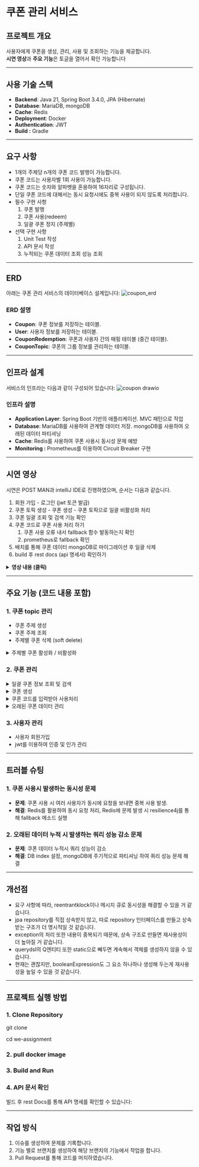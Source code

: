 # 쿠폰 관리 서비스

## 프로젝트 개요

사용자에게 쿠폰을 생성, 관리, 사용 및 조회하는 기능을 제공합니다.</br>
**시연 영상**과 **주요 기능**은 토글을 열어서 확인 가능합니다

---

## 사용 기술 스택

- **Backend**: Java 21, Spring Boot 3.4.0, JPA (Hibernate)
- **Database**: MariaDB, mongoDB
- **Cache**: Redis
- **Deployment**: Docker
- **Authentication**: JWT
- **Build :** Gradle

---

## 요구 사항

- 1개의 주제당 n개의 쿠폰 코드 발행이 가능합니다.
- 쿠폰 코드는 사용자별 1회 사용이 가능합니다.
- 쿠폰 코드는 숫자와 알파벳을 혼용하여 16자리로 구성됩니다.
- 단일 쿠폰 코드에 대해서는 동시 요청시에도 중복 사용이 되지 않도록 처리합니다.
- 필수 구현 사항
    1. 쿠폰 발행
    2. 쿠폰 사용(redeem)
    3. 일괄 쿠폰 정지 (주제별)
- 선택 구현 사항
    1. Unit Test 작성
    2. API 문서 작성
    3. 누적되는 쿠폰 데이터 조회 성능 조회

---

## ERD

아래는 쿠폰 관리 서비스의 데이터베이스 설계입니다:
![coupon_erd](https://github.com/user-attachments/assets/ac08035c-f6e6-4ea1-8d76-72cea9d26bed)



### ERD 설명

- **Coupon**: 쿠폰 정보를 저장하는 테이블.
- **User**: 사용자 정보를 저장하는 테이블.
- **CouponRedemption**: 쿠폰과 사용자 간의 매핑 테이블 (중간 테이블).
- **CouponTopic**: 쿠폰의 그룹 정보를 관리하는 테이블.

---

## 인프라 설계

서비스의 인프라는 다음과 같이 구성되어 있습니다:
![coupon drawio](https://github.com/user-attachments/assets/ef26f6cc-4598-4868-a4b9-31a53e63f4f4)



### 인프라 설명

- **Application Layer**: Spring Boot 기반의 애플리케이션. MVC 패턴으로 작업
- **Database**: MariaDB를 사용하여 관계형 데이터 저장. mongoDB를 사용하여 오래된 데이터 파티셔닝
- **Cache**: Redis를 사용하여 쿠폰 사용시 동시성 문제 예방
- **Monitoring :** Prometheus를 이용하여 Circuit Breaker 구현

---

## 시연 영상

시연은 POST MAN과 intelliJ IDE로 진행하였으며, 순서는 다음과 같습니다.

1. 회원 가입 - 로그인 (jwt 토큰 발급)
2. 쿠폰 토픽 생성 - 쿠폰 생성 - 쿠폰 토픽으로 일괄 비활성화 처리
3. 쿠폰 일괄 조회 및 검색 기능 확인
4. 쿠폰 코드로 쿠폰 사용 처리 하기
    1. 쿠폰 사용 오류 내서 fallback 함수 발동하는지 확인
    2. prometheus로 fallback 확인
5. 배치를 통해 쿠폰 데이터 mongoDB로 마이그레이션 후 일괄 삭제
6. build 후 rest docs (api 명세서) 확인하기

<details>
<summary> <strong> 영상 내용 (클릭) </strong> </summary>
</br>
1. 회원 가입 - 로그인 (jwt 토큰 발급)</br>
2. 쿠폰 토픽 생성 - 쿠폰 생성 - 쿠폰 토픽으로 일괄 비활성화 처리</br>
3. 쿠폰 일괄 조회 및 검색 기능 확인</br>
4. 쿠폰 코드로 쿠폰 사용 처리하기</br>

- 쿠폰 사용 오류 내고 prometheus로 fallback 확인하기</br>

https://github.com/user-attachments/assets/1786f95c-54d9-4101-9a6b-d68d21271449

5. 배치를 통해 데이터 마이그레이션 (시연 영상에서는 즉시 마이그레이션 됩니다.)</br>

</br>

https://github.com/user-attachments/assets/6968287d-88b7-4cce-bf2a-1a02501720b2

6. build 후 rest docs (api 명세서) 확인하기

</details>

---

## 주요 기능 (코드 내용 포함)

### 1. 쿠폰 topic 관리

- 쿠폰 주제 생성
- 쿠폰 주제 조회
- 주제별 쿠폰 삭제 (soft delete)
<details>
<summary>주제별 쿠폰 활성화 / 비활성화</summary>
</br>
- controller</br>
    <img src="https://github.com/user-attachments/assets/6ee92252-9cdc-41e4-b389-9999053e56aa" alt="activationcontroller" style="border: 1px solid #ddd; border-radius: 5px; width="400px"></br>
- service</br>
<img src="https://github.com/user-attachments/assets/61088bee-f4f2-4417-8143-11c590e3148f" alt="activationcontroller" style="border: 1px solid #ddd; border-radius: 5px; width="400px"></br>
</details>


### 2. 쿠폰 관리


<details>
<summary>일괄 쿠폰 정보 조회 및 검색</summary>
</br>
- query dsl을 사용하여, 검색을 위해 필요한 동적 쿼리 생성
</br>
    <img src="https://github.com/user-attachments/assets/e5755d8b-6854-4d4b-9f96-71c9bf429622" alt="querydsl" style="border: 1px solid #ddd; border-radius: 5px; width="400px"></br>
</details>

<details>
<summary>쿠폰 생성</summary>
</br>
- code generator util을 만들어 코드가 겹치지 않게 생성
</br>
    <img src="https://github.com/user-attachments/assets/85c3c65f-4564-42b2-9708-cf7b9f89a5b1" alt="codegenerator" style="border: 1px solid #ddd; border-radius: 5px; width="400"></br>
- custom exception을 터뜨려 예외 처리, 쿠폰 생성 서비스</br>
    <img src="https://github.com/user-attachments/assets/363062fa-69d8-4779-90ef-f82f6044b6e6" alt="codegenerator" style="border: 1px solid #ddd; border-radius: 5px; width="400"></br>


</details>

<details>
<summary>쿠폰 코드를 입력받아 사용처리</summary>
</br>
- code를 입력받으면 우선 검증을 합니다. 사용 되었는지(isRedeemed), 활성화 되었는지(isActive)</br>
- 검증이 완료되었으면 redis에서 lock key를 생성하여 쿠폰 사용 메서드에 동시에 접근하는 것을 막습니다.</br>
- 접근을 하게되면, 쿠폰은 사용처리가 되고 쿠폰과 유저의 중간 테이블이 생성됩니다.</br>
- redis의 문제로 빈번한 실패 시에는, resilience4j가 fallback method를 실행시킵니다.</br>
- 서버의 9090포트로 들어가서 prometheus 로그를 확인하여 circuitbreaker가 어떻게 작동하는지 확인할 수 있습니다.</br>
- fallback method에서는 ConcurrentHashMap으로 동시성을 제어하였습니다. (단일 서버 한정)</br>
</br>
- 
    <img src="https://github.com/user-attachments/assets/85c3c65f-4564-42b2-9708-cf7b9f89a5b1" alt="codegenerator" style="border: 1px solid #ddd; border-radius: 5px; width="400"></br>
- custom exception을 터뜨려 예외 처리, 쿠폰 생성 서비스</br>
    <img src="https://github.com/user-attachments/assets/363062fa-69d8-4779-90ef-f82f6044b6e6" alt="codegenerator" style="border: 1px solid #ddd; border-radius: 5px; width="400"></br>


</details>
<details>
<summary>오래된 쿠폰 데이터 관리</summary>
</br>
- 스프링 배치를 활용하여 지워진 지 6개월 이상 된 쿠폰 데이터를 mongoDB에 마이그래이션 하였습니다.<br/>
- 배치에서는 job과 step으로 나뉘며, step에서는 reader,writer,proccesor 을 파라미터로 주입받아 100개의 데이터씩 처리합니다.</br>
- 스케줄링 기능으로 3개월에 한 번씩 동작합니다.</br>
- 추가로 자주 검색하는 Coupon 테이블의 code 컬럼은 DB에 인덱스를 추가하여 쿼리 성능을 높였습니다.</br>
</br>
- index (sql) </br>
    <img src="https://github.com/user-attachments/assets/aa0b2600-76c4-40f8-a142-c9160e00b33c" alt="index" style="border: 1px solid #ddd; border-radius: 5px;"></br>
    </br>
- ItemReader </br>
    <img src = "https://github.com/user-attachments/assets/590cb489-16a5-4f5b-8951-9cbcb224b4cf" alt="ItemReader" style="border: 1px solid #ddd; border-radius: 5px;"></br>
    </br>
- ItemWriter</br>
    <img src = "https://github.com/user-attachments/assets/508a503b-a8d3-4496-97be-a0d5df0c75b0" alt = "ItemWriter1" style="border: 1px solid #ddd; border-radius: 5px;"></br>
    <img src = "https://github.com/user-attachments/assets/b98d0eaf-81e9-40be-835d-4fa951670037" alt = "ItemWriter2" style="border: 1px solid #ddd; border-radius: 5px;"></br>
    </br>    
- ItemProcessor </br>
    <img src = "https://github.com/user-attachments/assets/e4bc4d30-bf06-4459-baf5-4e30d2265637" alt="ItemProcessor" style="border: 1px solid #ddd; border-radius: 5px;"></br>
    </br>
- BatchConfig </br>
    <img src = "https://github.com/user-attachments/assets/26778a7c-40cf-4218-aef2-6b2bacce81c2" alt="batchconfig" style="border: 1px solid #ddd; border-radius: 5px;"></br>
    </br>
- BatchService </br>
    <img src="https://github.com/user-attachments/assets/26283775-4288-41d4-9b41-01ed3cfb74cc" alt="batchservice" style="border: 1px solid #ddd; border-radius: 5px;">
    </br>
</details>


### 3. 사용자 관리

- 사용자 회원가입
- jwt를 이용하여 인증 및 인가 관리

---

## 트러블 슈팅

### 1. 쿠폰 사용시 발생하는 동시성 문제

- **문제**: 쿠폰 사용 시 여러 사용자가 동시에 요청을 보내면 중복 사용 발생.
- **해결**: Redis를 활용하여 동시 요청 처리, Redis에 문제 발생 시 resilience4j를 통해 fallback 메소드 실행

### 2. 오래된 데이터 누적 시 발생하는 쿼리 성능 감소 문제

- **문제**: 쿠폰 데이터 누적시 쿼리 성능이 감소
- **해결**: DB index 설정, mongoDB에 주기적으로 파티셔닝 하여 쿼리 성능 문제 해결

---

## 개선점
- 요구 사항에 따라, reentrantklock이나 메시지 큐로 동시성을 해결할 수 있을 거 같습니다.
- jpa repository를 직접 상속받지 않고, 따로 repository 인터페이스를 만들고 상속받는 구조가 더 명시적일 것 같습니다.
- exception의 처리 또한 내용이 중복되기 때문에, 상속 구조로 만들면 재사용성이 더 높아질 거 같습니다.
- querydsl의 Q엔티티 또한 static으로 빼두면 계속해서 객체를 생성하지 않을 수 있습니다.
- 현재는 괜찮지만, booleanExpression도 그 요소 하나하나 생성해 두는게 재사용성을 높일 수 있을 것 같습니다.

---

## 프로젝트 실행 방법

### 1. Clone Repository

git clone 

cd we-assignment

### 2. pull docker image

### 3. Build and Run

### 4. API 문서 확인

빌드 후
rest Docs를 통해 API 명세를 확인할 수 있습니다:

---

## 작업 방식

1. 이슈를 생성하여 문제를 기록합니다.
2. 기능 별로 브랜치를 생성하여 해당 브랜치의 기능에서 작업을 합니다.
3. Pull Request를 통해 코드를 머지하였습니다.
